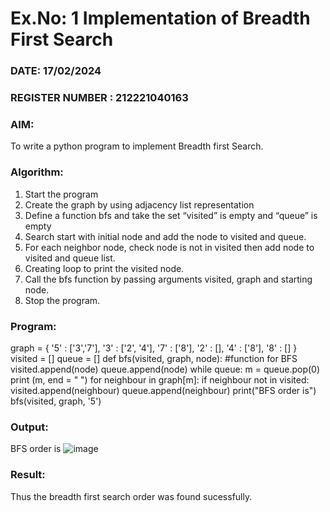 # Ex.No: 1  Implementation of Breadth First Search 
### DATE: 17/02/2024                                                                           
### REGISTER NUMBER : 212221040163
### AIM: 
To write a python program to implement Breadth first Search. 
### Algorithm:
1. Start the program
2. Create the graph by using adjacency list representation
3. Define a function bfs and take the set “visited” is empty and “queue” is empty
4. Search start with initial node and add the node to visited and queue.
5. For each neighbor node, check node is not in visited then add node to visited and queue list.
6.  Creating loop to print the visited node.
7.   Call the bfs function by passing arguments visited, graph and starting node.
8.   Stop the program.
### Program:
graph = {
'5' : ['3','7'],
'3' : ['2', '4'],
'7' : ['8'],
'2' : [],
'4' : ['8'],
'8' : []
}
visited = []
queue = []
def bfs(visited, graph, node): #function for BFS
visited.append(node)
queue.append(node)
while queue:
m = queue.pop(0)
print (m, end = " ")
for neighbour in graph[m]:
if neighbour not in visited:
visited.append(neighbour)
queue.append(neighbour)
print("BFS order is")
bfs(visited, graph, '5')










### Output:
BFS order is
![image](https://github.com/srivarshan123/BFS/assets/103185133/ddbb8dce-861e-4524-ae51-ca8ee32a7479)




### Result:
Thus the breadth first search order was found sucessfully.
